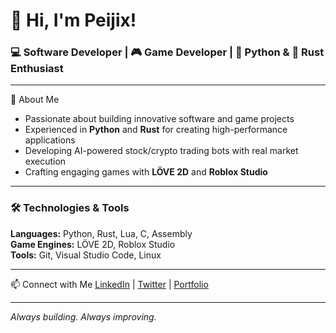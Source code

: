 # 👋 Hi, I'm Peijix!

### 💻 Software Developer | 🎮 Game Developer | 🐍 Python & 🦀 Rust Enthusiast

---

 🚀 About Me
- Passionate about building innovative software and game projects  
- Experienced in **Python** and **Rust** for creating high-performance applications  
- Developing AI-powered stock/crypto trading bots with real market execution  
- Crafting engaging games with **LÖVE 2D** and **Roblox Studio**

---

### 🛠️ Technologies & Tools
**Languages:** Python, Rust, Lua, C, Assembly  
**Game Engines:** LÖVE 2D, Roblox Studio  
**Tools:** Git, Visual Studio Code, Linux  

---

 📫 Connect with Me
[LinkedIn](#) | [Twitter](#) | [Portfolio](#)  

---

*Always building. Always improving.*  
